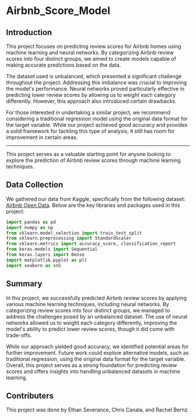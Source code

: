 # Airbnb_Score_Model
## Introduction

This project focuses on predicting review scores for Airbnb homes using machine learning and neural networks. By categorizing Airbnb review scores into four distinct groups, we aimed to create models capable of making accurate predictions based on the data. 

The dataset used is unbalanced, which presented a significant challenge throughout the project. Addressing this imbalance was crucial to improving the model's performance. Neural networks proved particularly effective in predicting lower review scores by allowing us to weight each category differently. However, this approach also introduced certain drawbacks.

For those interested in undertaking a similar project, we recommend considering a traditional regression model using the original data format for the target variable. While our project achieved good accuracy and provides a solid framework for tackling this type of analysis, it still has room for improvement in certain areas.

---

This project serves as a valuable starting point for anyone looking to explore the prediction of Airbnb review scores through machine learning techniques.
## Data Collection

We gathered our data from Kaggle, specifically from the following dataset: [Airbnb Open Data](https://www.kaggle.com/datasets/arianazmoudeh/airbnbopendata).
Below are the key libraries and packages used in this project:

```python
import pandas as pd
import numpy as np
from sklearn.model_selection import train_test_split
from sklearn.preprocessing import StandardScaler
from sklearn.metrics import accuracy_score, classification_report
from keras.models import Sequential
from keras.layers import Dense
import matplotlib.pyplot as plt
import seaborn as snS
```


## Summary

In this project, we successfully predicted Airbnb review scores by applying various machine learning techniques, including neural networks. By categorizing review scores into four distinct groups, we managed to address the challenges posed by an unbalanced dataset. The use of neural networks allowed us to weight each category differently, improving the model's ability to predict lower review scores, though it did come with trade-offs.

While our approach yielded good accuracy, we identified potential areas for further improvement. Future work could explore alternative models, such as traditional regression, using the original data format for the target variable. Overall, this project serves as a strong foundation for predicting review scores and offers insights into handling unbalanced datasets in machine learning.

## Contributers
This project was done by Ethan Severance, Chris Canala, and Rachel Bernz
